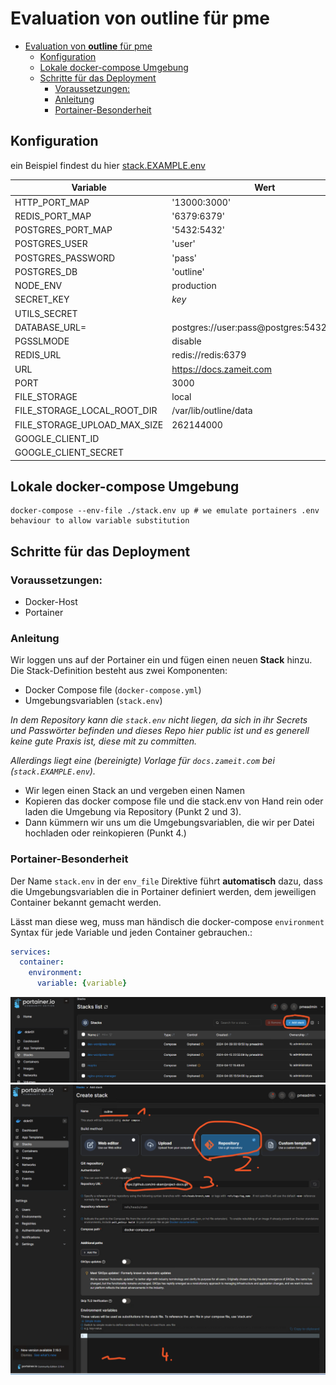 # Evaluation von **outline** für pme

- [Evaluation von **outline** für pme](#evaluation-von-outline-für-pme)
  - [Konfiguration](#konfiguration)
  - [Lokale docker-compose Umgebung](#lokale-docker-compose-umgebung)
  - [Schritte für das Deployment](#schritte-für-das-deployment)
    - [Voraussetzungen:](#voraussetzungen)
    - [Anleitung](#anleitung)
    - [Portainer-Besonderheit](#portainer-besonderheit)


## Konfiguration

ein Beispiel findest du hier [stack.EXAMPLE.env](./stack.EXAMPLE.env)

Variable|Wert|Beschreibung
-|-|-
HTTP_PORT_MAP|'13000:3000'|
REDIS_PORT_MAP|'6379:6379'|
POSTGRES_PORT_MAP|'5432:5432'|
POSTGRES_USER|'user'|
POSTGRES_PASSWORD|'pass'|
POSTGRES_DB|'outline'|
NODE_ENV|production|
SECRET_KEY|_key_|
UTILS_SECRET||
DATABASE_URL=|postgres://user:pass@postgres:5432/outline||
PGSSLMODE|disable|
REDIS_URL|redis://redis:6379|
URL|https://docs.zameit.com|
PORT|3000|
FILE_STORAGE|local|
FILE_STORAGE_LOCAL_ROOT_DIR|/var/lib/outline/data|
FILE_STORAGE_UPLOAD_MAX_SIZE|262144000|
GOOGLE_CLIENT_ID||
GOOGLE_CLIENT_SECRET||

## Lokale docker-compose Umgebung

```shell
docker-compose --env-file ./stack.env up # we emulate portainers .env behaviour to allow variable substitution
```

## Schritte für das Deployment 

### Voraussetzungen:
- Docker-Host
- Portainer


### Anleitung

Wir loggen uns auf der Portainer ein und fügen einen neuen **Stack** hinzu. Die Stack-Definition besteht aus 
zwei Komponenten:
- Docker Compose file (`docker-compose.yml`)
- Umgebungsvariablen (`stack.env`)

_In dem Repository kann die `stack.env` nicht liegen, da sich in ihr Secrets und Passwörter befinden und dieses Repo hier 
public ist und es generell keine gute Praxis ist, diese mit zu committen._ 

_Allerdings liegt eine (bereinigte) Vorlage für `docs.zameit.com` bei (`stack.EXAMPLE.env`)._

- Wir legen einen Stack an und vergeben einen Namen
- Kopieren das docker compose file und die stack.env von Hand rein oder laden die Umgebung via Repository (Punkt 2 und 3).
- Dann kümmern wir uns um die Umgebungsvariablen, die wir per Datei hochladen oder reinkopieren (Punkt 4.)
  

### Portainer-Besonderheit
Der Name `stack.env` in der `env_file` Direktive führt **automatisch** dazu, dass die Umgebungsvariablen die in Portainer definiert werden, dem jeweiligen Container bekannt gemacht werden.

Lässt man diese weg, muss man händisch die docker-compose `environment` Syntax für jede Variable und jeden Container gebrauchen.:

```yaml
services:
  container:
    environment:
      variable: {variable}
```

![Create a new stack](docs/portainer_add_new_stack-1.png)
![Configuring the stack](docs/portainer_add_new_stack-2.png)


